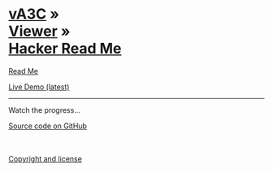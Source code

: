 [vA3C](../../index.html ) &raquo;<br>[Viewer]( ../readme-reader.html ) &raquo;<br>[Hacker Read Me]( ./index.html )
=================================================================================================

<p id=rm >
	<a href=JavaScript:displayPage("#readme.md#rm"); >Read Me</a>
</p>

<i class="fa fa-external-link"></i> [Live Demo (latest)]( ./latest/index.html ) 

<hr>

Watch the progress...

<i class="fa fa-github"></i> [Source code on GitHub]( https://github.com/va3c/viewer/tree/gh-pages/va3c-hacker )  
<br>
<br>

<i class="fa fa-copy"></i> [Copyright and license]( https://github.com/va3c/va3c.github.io/blob/master/LICENSE )